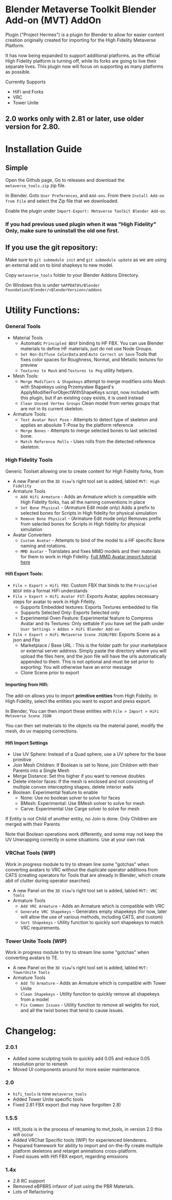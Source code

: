 # Blender Metaverse Toolkit Blender Add-on (MVT) AddOn

Plugin ("Project Hermes") is a plugin for Blender to allow for easier content creation originally created for importing for the High Fidelity Metaverse Platform. 

It has now being expanded to support additional platforms. as the official High Fidelity platform is turning off, while its forks are going to live their separate lives.
This plugin now will focus on supporting as many platforms as possible.

Currently Supports

- HiFi and Forks
- VRC
- Tower Unite

## 2.0 works only with 2.81 or later, use older version for 2.80.

# Installation Guide

## Simple
Open the Github page, Go to releases and download the `metaverse_tools.zip` zip file. 

In Blender. Goto `User Preferences`, and `Add-ons`. From there `Install Add-on from File` and select the Zip file that we downloaded.

Enable the plugin under `Import-Export: Metaverse Toolkit Blender Add-on`.

### If you had previous used plugin when it was "High Fidelity" Only, make sure to uninstall the old one first.

## If you use the git repository:

Make sure to `git submodule init` and `git submodule update` as we are using an external add on to bind shapkeys to new model.

Copy `metaverse_tools` folder to your Blender Addons Directory. 

On Windows this is under `%APPDATA%/Blender Foundation/Blender/<BlenderVersion>/addons`


# Utility Functions:

### General Tools

- Material Tools
   - Automatic `Principled BDSF` binding to HF FBX. You can use Blender materials to define HF materials, just do not use Node Groups.
   - `Set Non-Diffuse ColorData` and `Auto Correct on Save` Tools that fixes color spaces for Roughness, Normal, and Metallic textures for preview
   - `Textures to Mask` and `Textures to Png` utility helpers.
- Mesh Tools:
    - `Merge Modifiers & Shapekeys` attempt to merge modifiers onto Mesh with Shapekeys using Przemysław Bągard's ApplyModifierForObjectWithShapeKeys script, now included with this plugin, but if an existing copy exists, it is used instead
    - `Clean Unused Vertex Groups` Clean model from vertex groups that are not in its current skeleton.
- Armature Tools:
    - `Test Avatar Rest Pose` - Attempts to detect type of skeleton and applies an absolute T-Pose by the platform reference
    - `Merge Bones` - Attempts to merge selected bones to last selected bone.
    - `Match Reference Rolls` - Uses rolls from the detected reference skeleton.


### High Fidelity Tools

Generic Toolset allowing one to create content for High Fidelity forks, from 

- A new Panel on the `3D View`'s right tool set is added, labled `MVT: High Fidelity`
- Armature Tools
    - `Add Hifi Armature` - Adds an Armature which is compatible with High Fidelity forks, has all the naming conventions in place
    - `Set Bone Physical` - (Armature Edit mode only) Adds a prefix to selected bones for Scripts in High fidelity for physical simulation
    - `Remove Bone Physical` - (Armature Edit mode only) Removes prefix from selected bones for Scripts in High fidelity for physical simulation
- Avatar Converters
    - `Custom Avatar` - Attempts to bind of the model to a HF specific Bone naming and rotations.
    - `MMD Avatar` - Translates and fixes MMD models and their materials for them to work in High Fidelity. [Full MMD Avatar import tutorial here](https://www.youtube.com/watch?v=tJX8VUPZLKQ)


#### Hifi Export Tools:

- `File > Export > Hifi FBX`: Custom FBX that binds to the `Principled BDSF` into a format HiFi understands
- `File > Export > Hifi Avatar FST`: Exports Avatar, applies necessary steps for avatar to work in High Fifelity. 
   - Supports Embedded textures: Exports Textures embedded to file
   - Supports Selected Only: Exports Selected only
   - Experimental Oven Feature:  Experimental feature to Compress Avatar and its Textures: Only settable if you have set the path under `User Settings > Addon > HiFi Blender Add-on`
- `File > Export > HiFi Metaverse Scene JSON/FBX`: Exports Scene as a json and Fbx
    - Marketplace / Base URL : This is the folder path for your marketplace or external server address. Simply paste the directory where you will upload the files here, and the json file will have the urls automatically appended to them. This is not optional and must be set prior to exporting: You will otherwise have an error message
    - Clone Scene prior to export

#### Importing from Hifi:
The add-on allows you to import **primitive entities**  from High Fidelity. In High Fidelity,  select the entities you want to export and press export. 

In Blender, You can then import these entities with `File > Import > HiFi Metaverse Scene JSON`

You can then set materials to the objects via the material panel, modify the mesh, do uv mapping corrections.

#### Hifi Import Settings

- Use UV Sphere: Instead of a Quad sphere, use a UV sphere for the base primitive
- Join Mesh Children: If Boolean is set to None, join Children with their Parents into a Single Mesh
- Merge Distance: Set this higher if you want to remove doubles
- Delete interior faces: If the mesh is enclosed and not consisting of multiple convex intercepting shapes, delete interior walls 
- Boolean: Experimental feature to enable
    - None: Use no boolean solver to solve for faces
    - BMesh: Experimental: Use BMesh solver to solve for mesh
    - Carve: Experimental Use Carge solver to solve for mesh

If Entity is not Child of another entity, no Join is done. Only Children are merged with their Parents

Note that Boolean operations work differently, and some may not keep the UV Unwrapping correctly in some situations. Use at your own risk


### VRChat Tools (WIP) 

Work in progress module to try to stream line some "gotchas" when converting avatars to VRC without the duplicate operator additions from CATS (creating operators for Tools that are already in Blender, which create abit of clutter during operator searches)

- A new Panel on the `3D View`'s right tool set is added, labled `MVT: VRC Tools`
- Armature Tools
    - `Add VRC Armature` - Adds an Armature which is compatible with VRC
    - `Generate VRC Shapekeys` - Generates empty shapekeys (for now, later will allow the use of various methods, including CATS, and custom)
    - `Sort Shapekeys` - Utility function to quickly sort shapekeys to match VRC requirements.

### Tower Unite Tools (WIP)

Work in progress module to try to stream line some "gotchas" when converting avatars to TE.

- A new Panel on the `3D View`'s right tool set is added, labled `MVT: TowerUnite Tools`
- Armature Tools
    - `Add TU Armature` - Adds an Armature which is compatible with Tower Unite
    - `Clean Shapekeys` - Utility function to quickly remove all shapekeys from a model
    - `Fix Common Issues` - Utility function to remove all weights for  root, and all the twist bones that tend to cause issues.


# Changelog:

### 2.0.1
- Added some sculpting tools to quickly add 0.05 and reduce 0.05 resolution prior to remesh
- Moved UI components around for more easier maintenance.

### 2.0
- `hifi_tools` is now `metaverse_tools`
- Added Tower Unite specific tools
- Fixed 2.81 FBX export (but may have forgotten 2.8)

### 1.5.5

- Hifi_tools is in the process of renaming to mvt_tools, in version 2.0 this will occur
- Added VRChat Specific tools (WIP) for experienced blenderers.
- Prepared framework for ability to import and on-the-fly create multiple platform skeletons and retarget animations cross-platform.
- Fixed issues with Hifi FBX export, regarding emissions


### 1.4x

- 2.8 RC support
- Removed eBPBRS infavor of just using the PBR Materials.
- Lots of Refactoring